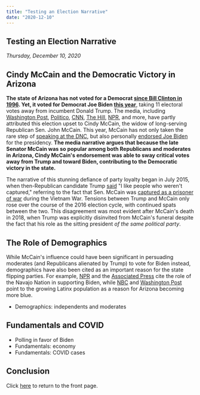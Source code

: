 ```yaml
---
title: "Testing an Election Narrative"
date: "2020-12-10"
---
```


## Testing an Election Narrative
*Thursday, December 10, 2020*

## Cindy McCain and the Democratic Victory in Arizona
**The state of Arizona has not voted for a Democrat [since Bill Clinton in 1996](https://fivethirtyeight.com/features/how-arizona-became-a-swing-state/). Yet, it voted for Democrat Joe Biden [this year](https://apnews.com/article/election-2020-joe-biden-donald-trump-race-and-ethnicity-mark-kelly-6841e27210770f59418bdc13a60ccec7)**, taking 11 electoral votes away from incumbent Donald Trump. The media, including [Washington Post](https://www.washingtonpost.com/lifestyle/style/cindy-mccain-arizona-election-biden-trump/2020/11/16/f4f29be4-2850-11eb-92b7-6ef17b3fe3b4_story.html), [Politico](https://www.politico.com/news/2020/11/08/john-mccain-arizonas-gop-defeat-donald-trump-434913), [CNN](https://www.cnn.com/2020/11/13/opinions/joe-biden-flips-arizona-election-2020-talton/index.html), [The Hill](https://thehill.com/homenews/campaign/524420-former-mccain-adviser-says-biden-flipping-arizona-was-revenge-of-john), [NPR](https://www.npr.org/2020/11/06/932091586/three-big-reasons-why-biden-is-expected-to-win-arizona), and more, have partly attributed this election upset to Cindy McCain, the widow of long-serving Republican Sen. John McCain. This year, McCain has not only taken the rare step of [speaking at the DNC](https://apnews.com/article/2ab413939e3747215da2c34dcbd323cf), but also personally [endorsed Joe Biden](https://www.cnn.com/2020/09/22/politics/joe-biden-cindy-mccain-endorse/index.html) for the presidency. **The media narrative argues that because the late Senator McCain was so popular among both Republicans and moderates in Arizona, Cindy McCain's endorsement was able to sway critical votes away from Trump and toward Biden, contributing to the Democratic victory in the state.**

The narrative of this stunning defiance of party loyalty began in July 2015, when then-Republican candidate Trump [said](https://www.npr.org/sections/thetwo-way/2015/07/18/424169549/trump-lashes-out-at-mccain-i-like-people-who-werent-captured) "I like people who weren't captured," referring to the fact that Sen. McCain was [captured  as a prisoner of war](https://time.com/5377698/john-mccain-prisoner-of-war-vietnam/) during the Vietnam War. Tensions between Trump and McCain only rose over the course of the 2016 election cycle, with continued spats between the two. This disagreement was most evident after McCain's death in 2018, when Trump was explicitly disinvited from McCain's funeral despite the fact that his role as the sitting president *of the same political party*. 

## The Role of Demographics
While McCain's influence could have been significant in persuading moderates (and Republicans alienated by Trump) to vote for Biden instead, demographics have also been cited as an important reason for the state flipping parties. For example, [NPR](https://www.npr.org/sections/live-updates-2020-election-results/2020/11/13/934591289/how-the-navajo-nation-helped-flip-arizona-for-democrats) and the [Associated Press](https://apnews.com/article/election-2020-joe-biden-flagstaff-arizona-voting-rights-fa452fbd546fa00535679d78ac40b890) cite the role of the Navajo Nation in supporting Biden, while [NBC](https://www.nbcnews.com/news/latino/years-making-established-latino-groups-helped-biden-arizona-nevada-n1246864) and [Washington Post](https://www.washingtonpost.com/politics/arizona-trump-biden/2020/11/07/9f64475a-1fb7-11eb-ba21-f2f001f0554b_story.html) point to the growing Latinx population as a reason for Arizona becoming more blue.

- Demographics: independents and moderates

## Fundamentals and COVID
- Polling in favor of Biden
- Fundamentals: economy
- Fundamentals: COVID cases

## Conclusion


Click [here](https://yanxifang.github.io/Gov-1347) to return to the front page.
